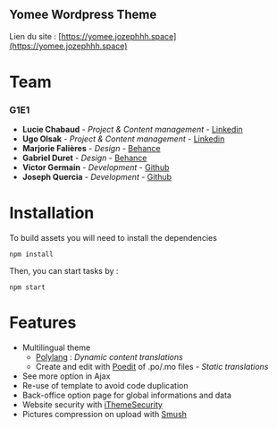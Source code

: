 ## Yomee Wordpress Theme

Lien du site : [https://yomee.jozephhh.space](https://yomee.jozephhh.space)

# Team 
### G1E1
- **Lucie Chabaud** - *Project & Content management* - [Linkedin](https://www.linkedin.com/in/lucie-chabaud-207471121/)
- **Ugo Olsak** - *Project & Content management* - [Linkedin](https://www.linkedin.com/in/ugoolsak/)
- **Marjorie Falières** - *Design* - [Behance](https://www.behance.net/marjoriefaef0d)
- **Gabriel Duret** - *Design* - [Behance](https://www.behance.net/gabduret)
- **Victor Germain** - *Development* - [Github](https://github.com/germainvictor)
- **Joseph Quercia** - *Development* - [Github](https://github.com/joZephhh)

# Installation

To build assets you will need to install the dependencies

```shell
npm install
```

Then, you can start tasks by :

```
npm start
```

# Features

- Multilingual theme
	- [Polylang](https://polylang.pro) : *Dynamic content translations*
	- Create and edit with [Poedit](https://poedit.net) of .po/.mo files - *Static translations*
- See more option in Ajax
- Re-use of template to avoid code duplication 
- Back-office option page for global informations and data
- Website security with [iThemeSecurity](https://fr.wordpress.org/plugins/better-wp-security/)
- Pictures compression on upload with [Smush](https://fr.wordpress.org/plugins/wp-smushit/)



